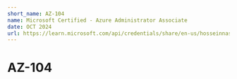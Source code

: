```yaml
---
short_name: AZ-104
name: Microsoft Certified - Azure Administrator Associate
date: OCT 2024
url: https://learn.microsoft.com/api/credentials/share/en-us/hosseinnassiri/5A9C21DAA67924D1?sharingId=6BE52B73542AB83C
---
```


# AZ-104
